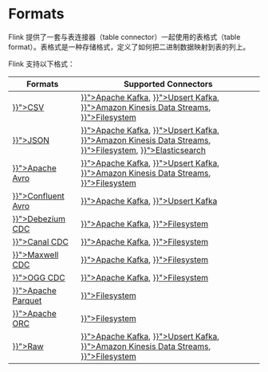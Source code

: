 <!--
Licensed to the Apache Software Foundation (ASF) under one
or more contributor license agreements.  See the NOTICE file
distributed with this work for additional information
regarding copyright ownership.  The ASF licenses this file
to you under the Apache License, Version 2.0 (the
"License"); you may not use this file except in compliance
with the License.  You may obtain a copy of the License at

  http://www.apache.org/licenses/LICENSE-2.0

Unless required by applicable law or agreed to in writing,
software distributed under the License is distributed on an
"AS IS" BASIS, WITHOUT WARRANTIES OR CONDITIONS OF ANY
KIND, either express or implied.  See the License for the
specific language governing permissions and limitations
under the License.
-->

# Formats

Flink 提供了一套与表连接器（table connector）一起使用的表格式（table format）。表格式是一种存储格式，定义了如何把二进制数据映射到表的列上。

Flink 支持以下格式：

<table class="table table-bordered">
    <thead>
      <tr>
        <th class="text-left">Formats</th>
        <th class="text-left">Supported Connectors</th>
      </tr>
    </thead>
    <tbody>
        <tr>
          <td><a href="{{< ref docs/connectors/table/formats/csv" >}}">CSV</a></td>
          <td><a href="{{< ref docs/connectors/table/kafka" >}}">Apache Kafka</a>,
          <a href="{{< ref docs/connectors/table/upsert-kafka" >}}">Upsert Kafka</a>,
          <a href="{{< ref docs/connectors/table/kinesis" >}}">Amazon Kinesis Data Streams</a>,
          <a href="{{< ref docs/connectors/table/filesystem" >}}">Filesystem</a></td>
        </tr>
        <tr>
         <td><a href="{{< ref docs/connectors/table/formats/json" >}}">JSON</a></td>
         <td><a href="{{< ref docs/connectors/table/kafka" >}}">Apache Kafka</a>,
          <a href="{{< ref docs/connectors/table/upsert-kafka" >}}">Upsert Kafka</a>,
          <a href="{{< ref docs/connectors/table/kinesis" >}}">Amazon Kinesis Data Streams</a>,
          <a href="{{< ref docs/connectors/table/filesystem" >}}">Filesystem</a>,
          <a href="{{< ref docs/connectors/table/elasticsearch" >}}">Elasticsearch</a></td>
        </tr>
        <tr>
          <td><a href="{{< ref docs/connectors/table/formats/avro" >}}">Apache Avro</a></td>
          <td><a href="{{< ref docs/connectors/table/kafka" >}}">Apache Kafka</a>,
           <a href="{{< ref docs/connectors/table/upsert-kafka" >}}">Upsert Kafka</a>,
           <a href="{{< ref docs/connectors/table/kinesis" >}}">Amazon Kinesis Data Streams</a>,
           <a href="{{< ref docs/connectors/table/filesystem" >}}">Filesystem</a></td>
        </tr>
        <tr>
          <td><a href="{{< ref docs/connectors/table/formats/avro-confluent" >}}">Confluent Avro</a></td>
          <td><a href="{{< ref docs/connectors/table/kafka" >}}">Apache Kafka</a>,
           <a href="{{< ref docs/connectors/table/upsert-kafka" >}}">Upsert Kafka</a></td>
        </tr>
        <tr>
         <td><a href="{{< ref docs/connectors/table/formats/debezium" >}}">Debezium CDC</a></td>
          <td><a href="{{< ref docs/connectors/table/kafka" >}}">Apache Kafka</a>,
           <a href="{{< ref docs/connectors/table/filesystem" >}}">Filesystem</a></td>
        </tr>
        <tr>
         <td><a href="{{< ref docs/connectors/table/formats/canal" >}}">Canal CDC</a></td>
          <td><a href="{{< ref docs/connectors/table/kafka" >}}">Apache Kafka</a>,
           <a href="{{< ref docs/connectors/table/filesystem" >}}">Filesystem</a></td>
        </tr>
        <tr>
         <td><a href="{{< ref docs/connectors/table/formats/maxwell" >}}">Maxwell CDC</a></td>
          <td><a href="{{< ref docs/connectors/table/kafka" >}}">Apache Kafka</a>,
           <a href="{{< ref docs/connectors/table/filesystem" >}}">Filesystem</a></td>
        </tr>
        <tr>
         <td><a href="{{< ref docs/connectors/table/formats/ogg" >}}">OGG CDC</a></td>
          <td><a href="{{< ref docs/connectors/table/kafka" >}}">Apache Kafka</a>,
           <a href="{{< ref docs/connectors/table/filesystem" >}}">Filesystem</a></td>
        </tr>
        <tr>
         <td><a href="{{< ref docs/connectors/table/formats/parquet" >}}">Apache Parquet</a></td>
         <td><a href="{{< ref docs/connectors/table/filesystem" >}}">Filesystem</a></td>
        </tr>
        <tr>
         <td><a href="{{< ref docs/connectors/table/formats/orc" >}}">Apache ORC</a></td>
         <td><a href="{{< ref docs/connectors/table/filesystem" >}}">Filesystem</a></td>
        </tr>
        <tr>
        <td><a href="{{< ref docs/connectors/table/formats/raw" >}}">Raw</a></td>
        <td><a href="{{< ref docs/connectors/table/kafka" >}}">Apache Kafka</a>,
          <a href="{{< ref docs/connectors/table/upsert-kafka" >}}">Upsert Kafka</a>,
          <a href="{{< ref docs/connectors/table/kinesis" >}}">Amazon Kinesis Data Streams</a>,
          <a href="{{< ref docs/connectors/table/filesystem" >}}">Filesystem</a></td>
        </tr>
    </tbody>
</table>